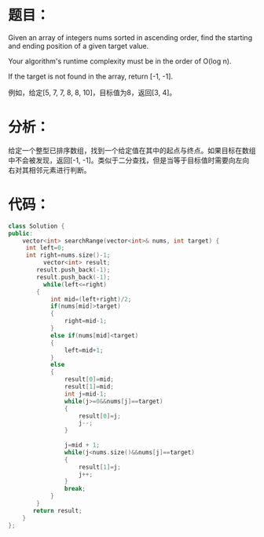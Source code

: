 题目：
==
Given an array of integers nums sorted in ascending order, find the starting and ending position of a given target value.

Your algorithm's runtime complexity must be in the order of O(log n).

If the target is not found in the array, return [-1, -1].

例如，给定[5, 7, 7, 8, 8, 10]，目标值为8，返回[3, 4]。

分析：
==
给定一个整型已排序数组，找到一个给定值在其中的起点与终点。如果目标在数组中不会被发现，返回[-1, -1]。类似于二分查找，但是当等于目标值时需要向左向右对其相邻元素进行判断。

代码：
==
```C++
class Solution {
public:
    vector<int> searchRange(vector<int>& nums, int target) {
     int left=0;  
     int right=nums.size()-1;  
          vector<int> result;  
        result.push_back(-1);  
        result.push_back(-1);  
          while(left<=right)  
        {  
            int mid=(left+right)/2;  
            if(nums[mid]>target)  
            {  
                right=mid-1;  
            }  
            else if(nums[mid]<target)  
            {  
                left=mid+1;  
            }  
            else  
            {  
                result[0]=mid;  
                result[1]=mid;  
                int j=mid-1;  
                while(j>=0&&nums[j]==target)  
                {  
                    result[0]=j;  
                    j--;  
                }  
  
                j=mid + 1;  
                while(j<nums.size()&&nums[j]==target)  
                {  
                    result[1]=j;  
                    j++;  
                }  
                break;  
            }  
        }  
       return result;  
    }
};
```
